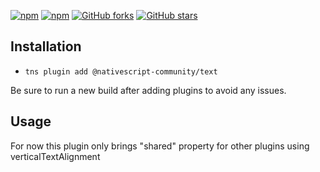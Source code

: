 [![npm](https://img.shields.io/npm/v/@nativescript-community/text.svg)](https://www.npmjs.com/package/@nativescript-community/text)
[![npm](https://img.shields.io/npm/dt/@nativescript-community/text.svg?label=npm%20downloads)](https://www.npmjs.com/package/@nativescript-community/text)
[![GitHub forks](https://img.shields.io/github/forks/nativescript-community/text.svg)](https://github.com/nativescript-community/text/network)
[![GitHub stars](https://img.shields.io/github/stars/nativescript-community/text.svg)](https://github.com/nativescript-community/text/stargazers)

## Installation

* `tns plugin add @nativescript-community/text`

Be sure to run a new build after adding plugins to avoid any issues.

## Usage

For now this plugin only brings "shared" property for other plugins using verticalTextAlignment
